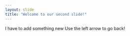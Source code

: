```yaml
---
layout: slide
title: "Welcome to our second slide!"
---
```

I have to add something new
Use the left arrow to go back!
